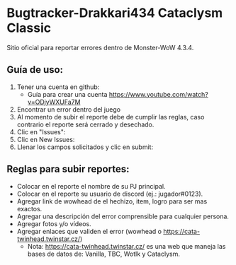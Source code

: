 # Bugtracker-Drakkari434 Cataclysm Classic

Sitio oficial para reportar errores dentro de Monster-WoW 4.3.4.

## Guía de uso:

  1. Tener una cuenta en github:
      - Guía para crear una cuenta https://www.youtube.com/watch?v=ODjyWXUFa7M
  2. Encontrar un error dentro del juego
  3. Al momento de subir el reporte debe de cumplir las reglas, caso contrario el reporte será cerrado y desechado.
  4. Clic en "Issues":
  5. Clic en New Issues:
  6. Llenar los campos solicitados y clic en submit:
 
 
## Reglas para subir reportes:
 - Colocar en el reporte el nombre de su PJ principal.
 - Colocar en el reporte su usuario de discord (ej.: jugador#0123).
 - Agregar link de wowhead de el hechizo, item, logro para ser mas exactos.
 - Agregar una descripción del error comprensible para cualquier persona.
 - Agregar fotos y/o vídeos.
 - Agregar enlaces que validen el error (wowhead o https://cata-twinhead.twinstar.cz/)
   - Nota: https://cata-twinhead.twinstar.cz/ es una web que maneja las bases de datos de: Vanilla, TBC, Wotlk y Cataclysm.
